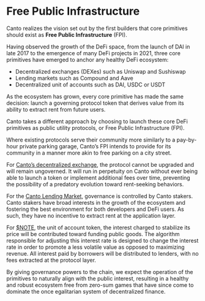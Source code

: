 # Free Public Infrastructure

Canto realizes the vision set out by the first builders that core primitives should exist as **Free Public Infrastructure** (FPI).

Having observed the growth of the DeFi space, from the launch of DAI in late 2017 to the emergence of many DeFi projects in 2021, three core primitives have emerged to anchor any healthy DeFi ecosystem:&#x20;

* Decentralized exchanges (DEXes) such as Uniswap and Sushiswap
* Lending markets such as Compound and Aave
* Decentralized unit of accounts such as DAI, USDC or USDT

As the ecosystem has grown, every core primitive has made the same decision: launch a governing protocol token that derives value from its ability to extract rent from future users.

Canto takes a different approach by choosing to launch these core DeFi primitives as public utility protocols, or Free Public Infrastructure (FPI).&#x20;

Where existing protocols serve their community more similarly to a pay-by-hour private parking garage, Canto’s FPI intends to provide for its community in a manner more akin to free parking on a city street.

For [Canto’s decentralized exchange](overview/dex.md), the protocol cannot be upgraded and will remain ungoverned. It will run in perpetuity on Canto without ever being able to launch a token or implement additional fees over time, preventing the possibility of a predatory evolution toward rent-seeking behaviors.

For the [Canto Lending Market](overview/lending-market.md), governance is controlled by Canto stakers. Canto stakers have broad interests in the growth of the ecosystem and fostering the best environment for both developers and DeFi users. As such, they have no incentive to extract rent at the application layer.

For [$NOTE](overview/note.md), the unit of account token, the interest charged to stabilize its price will be contributed toward funding public goods. The algorithm responsible for adjusting this interest rate is designed to change the interest rate in order to promote a less volatile value as opposed to maximizing revenue. All interest paid by borrowers will be distributed to lenders, with no fees extracted at the protocol layer.

By giving governance powers to the chain, we expect the operation of the primitives to naturally align with the public interest, resulting in a healthy and robust ecosystem free from zero-sum games that have since come to dominate the once egalitarian system of decentralized finance.
